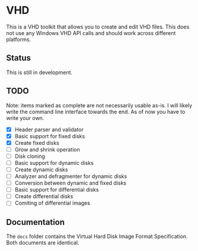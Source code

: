 # VHD

This is a VHD toolkit that allows you to create and edit VHD files.
This does not use any Windows VHD API calls and should work across different platforms.

## Status

This is still in development.

## TODO

Note: items marked as complete are not necessarily usable as-is.
I will likely write the command line interface towards the end.
As of now you have to write your own.

- [X] Header parser and validator
- [X] Basic support for fixed disks
- [X] Create fixed disks
- [ ] Grow and shrink operation
- [ ] Disk cloning
- [ ] Basic support for dynamic disks
- [ ] Create dynamic disks
- [ ] Analyzer and defragmenter for dynamic disks
- [ ] Conversion between dynamic and fixed disks
- [ ] Basic support for differential disks
- [ ] Create differential disks
- [ ] Comiting of differential images

## Documentation

The `docs` folder contains the Virtual Hard Disk Image Format Specification.
Both documents are identical.
